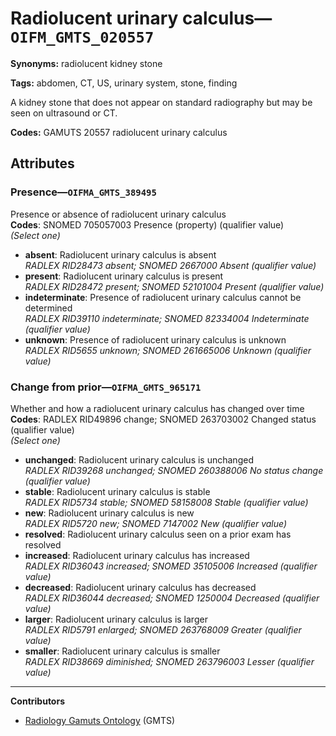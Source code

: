 # Radiolucent urinary calculus—`OIFM_GMTS_020557`

**Synonyms:** radiolucent kidney stone

**Tags:** abdomen, CT, US, urinary system, stone, finding

A kidney stone that does not appear on standard radiography but may be seen on ultrasound or CT.

**Codes:** GAMUTS 20557 radiolucent urinary calculus

## Attributes

### Presence—`OIFMA_GMTS_389495`

Presence or absence of radiolucent urinary calculus  
**Codes**: SNOMED 705057003 Presence (property) (qualifier value)  
*(Select one)*

- **absent**: Radiolucent urinary calculus is absent  
_RADLEX RID28473 absent; SNOMED 2667000 Absent (qualifier value)_
- **present**: Radiolucent urinary calculus is present  
_RADLEX RID28472 present; SNOMED 52101004 Present (qualifier value)_
- **indeterminate**: Presence of radiolucent urinary calculus cannot be determined  
_RADLEX RID39110 indeterminate; SNOMED 82334004 Indeterminate (qualifier value)_
- **unknown**: Presence of radiolucent urinary calculus is unknown  
_RADLEX RID5655 unknown; SNOMED 261665006 Unknown (qualifier value)_

### Change from prior—`OIFMA_GMTS_965171`

Whether and how a radiolucent urinary calculus has changed over time  
**Codes**: RADLEX RID49896 change; SNOMED 263703002 Changed status (qualifier value)  
*(Select one)*

- **unchanged**: Radiolucent urinary calculus is unchanged  
_RADLEX RID39268 unchanged; SNOMED 260388006 No status change (qualifier value)_
- **stable**: Radiolucent urinary calculus is stable  
_RADLEX RID5734 stable; SNOMED 58158008 Stable (qualifier value)_
- **new**: Radiolucent urinary calculus is new  
_RADLEX RID5720 new; SNOMED 7147002 New (qualifier value)_
- **resolved**: Radiolucent urinary calculus seen on a prior exam has resolved  
- **increased**: Radiolucent urinary calculus has increased  
_RADLEX RID36043 increased; SNOMED 35105006 Increased (qualifier value)_
- **decreased**: Radiolucent urinary calculus has decreased  
_RADLEX RID36044 decreased; SNOMED 1250004 Decreased (qualifier value)_
- **larger**: Radiolucent urinary calculus is larger  
_RADLEX RID5791 enlarged; SNOMED 263768009 Greater (qualifier value)_
- **smaller**: Radiolucent urinary calculus is smaller  
_RADLEX RID38669 diminished; SNOMED 263796003 Lesser (qualifier value)_

---

**Contributors**

- [Radiology Gamuts Ontology](https://gamuts.net/) (GMTS)